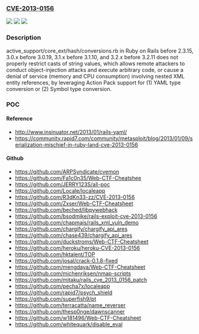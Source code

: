 ### [CVE-2013-0156](https://cve.mitre.org/cgi-bin/cvename.cgi?name=CVE-2013-0156)
![](https://img.shields.io/static/v1?label=Product&message=n%2Fa&color=blue)
![](https://img.shields.io/static/v1?label=Version&message=n%2Fa&color=blue)
![](https://img.shields.io/static/v1?label=Vulnerability&message=n%2Fa&color=brighgreen)

### Description

active_support/core_ext/hash/conversions.rb in Ruby on Rails before 2.3.15, 3.0.x before 3.0.19, 3.1.x before 3.1.10, and 3.2.x before 3.2.11 does not properly restrict casts of string values, which allows remote attackers to conduct object-injection attacks and execute arbitrary code, or cause a denial of service (memory and CPU consumption) involving nested XML entity references, by leveraging Action Pack support for (1) YAML type conversion or (2) Symbol type conversion.

### POC

#### Reference
- http://www.insinuator.net/2013/01/rails-yaml/
- https://community.rapid7.com/community/metasploit/blog/2013/01/09/serialization-mischief-in-ruby-land-cve-2013-0156

#### Github
- https://github.com/ARPSyndicate/cvemon
- https://github.com/Fa1c0n35/Web-CTF-Cheatshee
- https://github.com/JERRY123S/all-poc
- https://github.com/Locale/localeapp
- https://github.com/R3dKn33-zz/CVE-2013-0156
- https://github.com/Zxser/Web-CTF-Cheatsheet
- https://github.com/beched/libpywebhack
- https://github.com/bsodmike/rails-exploit-cve-2013-0156
- https://github.com/chapmajs/rails_xml_vuln_demo
- https://github.com/chargify/chargify_api_ares
- https://github.com/chase439/chargify_api_ares
- https://github.com/duckstroms/Web-CTF-Cheatsheet
- https://github.com/heroku/heroku-CVE-2013-0156
- https://github.com/hktalent/TOP
- https://github.com/josal/crack-0.1.8-fixed
- https://github.com/mengdaya/Web-CTF-Cheatsheet
- https://github.com/michenriksen/nmap-scripts
- https://github.com/mitaku/rails_cve_2013_0156_patch
- https://github.com/pecha7x/localeapp
- https://github.com/rapid7/psych_shield
- https://github.com/superfish9/pt
- https://github.com/terracatta/name_reverser
- https://github.com/thesp0nge/dawnscanner
- https://github.com/w181496/Web-CTF-Cheatsheet
- https://github.com/whitequark/disable_eval

